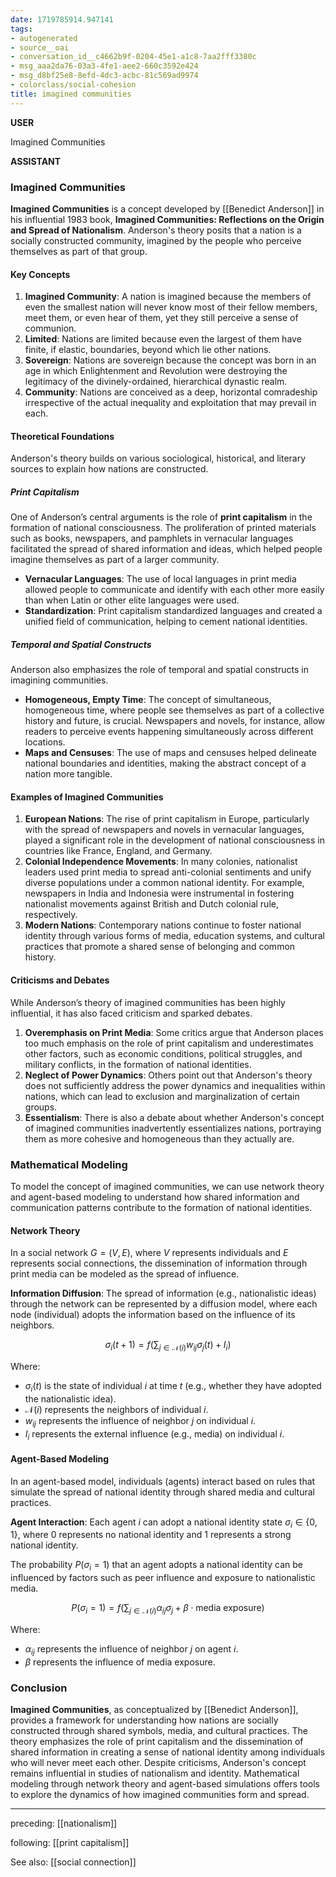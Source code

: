 ```yaml
---
date: 1719785914.947141
tags:
- autogenerated
- source__oai
- conversation_id__c4662b9f-0204-45e1-a1c8-7aa2fff3380c
- msg_aaa2da76-03a3-4fe1-aee2-660c3592e424
- msg_d8bf25e8-8efd-4dc3-acbc-81c569ad9974
- colorclass/social-cohesion
title: imagined communities
---
```


**USER**

Imagined Communities


**ASSISTANT**

### Imagined Communities

**Imagined Communities** is a concept developed by [[Benedict Anderson]] in his influential 1983 book, **Imagined Communities: Reflections on the Origin and Spread of Nationalism**. Anderson's theory posits that a nation is a socially constructed community, imagined by the people who perceive themselves as part of that group.

#### Key Concepts

1. **Imagined Community**: A nation is imagined because the members of even the smallest nation will never know most of their fellow members, meet them, or even hear of them, yet they still perceive a sense of communion.
2. **Limited**: Nations are limited because even the largest of them have finite, if elastic, boundaries, beyond which lie other nations.
3. **Sovereign**: Nations are sovereign because the concept was born in an age in which Enlightenment and Revolution were destroying the legitimacy of the divinely-ordained, hierarchical dynastic realm.
4. **Community**: Nations are conceived as a deep, horizontal comradeship irrespective of the actual inequality and exploitation that may prevail in each.

#### Theoretical Foundations

Anderson's theory builds on various sociological, historical, and literary sources to explain how nations are constructed.

##### Print Capitalism

One of Anderson’s central arguments is the role of **print capitalism** in the formation of national consciousness. The proliferation of printed materials such as books, newspapers, and pamphlets in vernacular languages facilitated the spread of shared information and ideas, which helped people imagine themselves as part of a larger community.

- **Vernacular Languages**: The use of local languages in print media allowed people to communicate and identify with each other more easily than when Latin or other elite languages were used.
- **Standardization**: Print capitalism standardized languages and created a unified field of communication, helping to cement national identities.

##### Temporal and Spatial Constructs

Anderson also emphasizes the role of temporal and spatial constructs in imagining communities.

- **Homogeneous, Empty Time**: The concept of simultaneous, homogeneous time, where people see themselves as part of a collective history and future, is crucial. Newspapers and novels, for instance, allow readers to perceive events happening simultaneously across different locations.
- **Maps and Censuses**: The use of maps and censuses helped delineate national boundaries and identities, making the abstract concept of a nation more tangible.

#### Examples of Imagined Communities

1. **European Nations**: The rise of print capitalism in Europe, particularly with the spread of newspapers and novels in vernacular languages, played a significant role in the development of national consciousness in countries like France, England, and Germany.
2. **Colonial Independence Movements**: In many colonies, nationalist leaders used print media to spread anti-colonial sentiments and unify diverse populations under a common national identity. For example, newspapers in India and Indonesia were instrumental in fostering nationalist movements against British and Dutch colonial rule, respectively.
3. **Modern Nations**: Contemporary nations continue to foster national identity through various forms of media, education systems, and cultural practices that promote a shared sense of belonging and common history.

#### Criticisms and Debates

While Anderson’s theory of imagined communities has been highly influential, it has also faced criticism and sparked debates.

1. **Overemphasis on Print Media**: Some critics argue that Anderson places too much emphasis on the role of print capitalism and underestimates other factors, such as economic conditions, political struggles, and military conflicts, in the formation of national identities.
2. **Neglect of Power Dynamics**: Others point out that Anderson's theory does not sufficiently address the power dynamics and inequalities within nations, which can lead to exclusion and marginalization of certain groups.
3. **Essentialism**: There is also a debate about whether Anderson's concept of imagined communities inadvertently essentializes nations, portraying them as more cohesive and homogeneous than they actually are.

### Mathematical Modeling

To model the concept of imagined communities, we can use network theory and agent-based modeling to understand how shared information and communication patterns contribute to the formation of national identities.

#### Network Theory

In a social network $G = (V, E)$, where $V$ represents individuals and $E$ represents social connections, the dissemination of information through print media can be modeled as the spread of influence.

**Information Diffusion**:
The spread of information (e.g., nationalistic ideas) through the network can be represented by a diffusion model, where each node (individual) adopts the information based on the influence of its neighbors.

$$
\sigma_i(t+1) = f\left(\sum_{j \in \mathcal{N}(i)} w_{ij} \sigma_j(t) + I_i \right)
$$

Where:
- $\sigma_i(t)$ is the state of individual $i$ at time $t$ (e.g., whether they have adopted the nationalistic idea).
- $\mathcal{N}(i)$ represents the neighbors of individual $i$.
- $w_{ij}$ represents the influence of neighbor $j$ on individual $i$.
- $I_i$ represents the external influence (e.g., media) on individual $i$.

#### Agent-Based Modeling

In an agent-based model, individuals (agents) interact based on rules that simulate the spread of national identity through shared media and cultural practices.

**Agent Interaction**:
Each agent $i$ can adopt a national identity state $\sigma_i \in \{0, 1\}$, where $0$ represents no national identity and $1$ represents a strong national identity.

The probability $P(\sigma_i = 1)$ that an agent adopts a national identity can be influenced by factors such as peer influence and exposure to nationalistic media.

$$
P(\sigma_i = 1) = f\left(\sum_{j \in \mathcal{N}(i)} \alpha_{ij} \sigma_j + \beta \cdot \text{media exposure}\right)
$$

Where:
- $\alpha_{ij}$ represents the influence of neighbor $j$ on agent $i$.
- $\beta$ represents the influence of media exposure.

### Conclusion

**Imagined Communities**, as conceptualized by [[Benedict Anderson]], provides a framework for understanding how nations are socially constructed through shared symbols, media, and cultural practices. The theory emphasizes the role of print capitalism and the dissemination of shared information in creating a sense of national identity among individuals who will never meet each other. Despite criticisms, Anderson's concept remains influential in studies of nationalism and identity. Mathematical modeling through network theory and agent-based simulations offers tools to explore the dynamics of how imagined communities form and spread.


---

preceding: [[nationalism]]  


following: [[print capitalism]]

See also: [[social connection]]